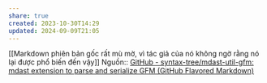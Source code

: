```yaml
---
share: true
created: 2023-10-30T14:29
updated: 2024-09-09T21:05
---
```

[[Markdown phiên bản gốc rất mù mờ, vì tác giả của nó không ngờ rằng nó lại được phổ biến đến vậy]]
Nguồn:: [GitHub - syntax-tree/mdast-util-gfm: mdast extension to parse and serialize GFM (GitHub Flavored Markdown)](https://github.com/syntax-tree/mdast-util-gfm?tab=readme-ov-file#when-to-use-this)